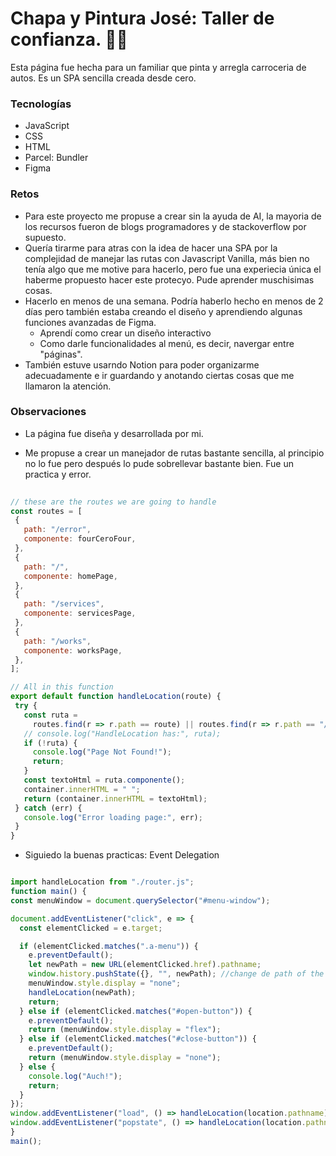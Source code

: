 # Chapa y Pintura José: Taller de confianza. :mechanic:
 Esta página fue hecha para un familiar que pinta y arregla carroceria de autos. Es un SPA sencilla creada desde cero.
  
 ### Tecnologías
   - JavaScript
   - CSS
   - HTML
   - Parcel: Bundler
   - Figma
     
### Retos
  - Para este proyecto me propuse a crear sin la ayuda de AI, la mayoria de los recursos fueron de blogs programadores y de stackoverflow por supuesto.
  - Quería tirarme para atras con la idea de hacer una SPA por la complejidad de manejar las rutas con Javascript Vanilla, más bien no tenía algo que me motive para hacerlo, pero fue una experiecia única el haberme propuesto hacer este protecyo. Pude aprender muschisimas cosas.
  -  Hacerlo en menos de una semana. Podría haberlo hecho en menos de 2 días pero también estaba creando el diseño y aprendiendo algunas funciones avanzadas de Figma.
       - Aprendí como crear un diseño interactivo
       - Como darle funcionalidades al menú, es decir, navergar entre "páginas". 
  - También estuve usarndo Notion para poder organizarme adecuadamente e ir guardando y anotando ciertas cosas que me llamaron la atención.
    
### Observaciones 
- La página fue diseña y desarrollada por mi.

- Me propuse a crear un manejador de rutas bastante sencilla, al principio no lo fue pero después lo pude sobrellevar bastante bien. Fue un practica y error.
  
 ```javascript
    
// these are the routes we are going to handle
const routes = [
  {
    path: "/error",
    componente: fourCeroFour,
  },
  {
    path: "/",
    componente: homePage,
  },
  {
    path: "/services",
    componente: servicesPage,
  },
  {
    path: "/works",
    componente: worksPage,
  },
];

// All in this function
export default function handleLocation(route) {
  try {
    const ruta =
      routes.find(r => r.path == route) || routes.find(r => r.path == "/error");
    // console.log("HandleLocation has:", ruta);
    if (!ruta) {
      console.log("Page Not Found!");
      return;
    }
    const textoHtml = ruta.componente();
    container.innerHTML = " ";
    return (container.innerHTML = textoHtml);
  } catch (err) {
    console.log("Error loading page:", err);
  }
}

  ```
  - Siguiedo la buenas practicas: Event Delegation
  ```javascript

import handleLocation from "./router.js";
function main() {
  const menuWindow = document.querySelector("#menu-window");

  document.addEventListener("click", e => {
    const elementClicked = e.target;

    if (elementClicked.matches(".a-menu")) {
      e.preventDefault();
      let newPath = new URL(elementClicked.href).pathname;
      window.history.pushState({}, "", newPath); //change de path of the browser
      menuWindow.style.display = "none";
      handleLocation(newPath);
      return;
    } else if (elementClicked.matches("#open-button")) {
      e.preventDefault();
      return (menuWindow.style.display = "flex");
    } else if (elementClicked.matches("#close-button")) {
      e.preventDefault();
      return (menuWindow.style.display = "none");
    } else {
      console.log("Auch!");
      return;
    }
  });
  window.addEventListener("load", () => handleLocation(location.pathname));
  window.addEventListener("popstate", () => handleLocation(location.pathname));
}
main();


  ```

 
